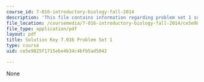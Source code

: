```yaml
---
course_id: 7-016-introductory-biology-fall-2014
description: 'This file contains information regarding problem set 1 solution. '
file_location: /coursemedia/7-016-introductory-biology-fall-2014/ce5e9825f1715ebe4b34c4bfb5ad5042_MIT7_016F14_Pset1S.pdf
file_type: application/pdf
layout: pdf
title: Solution Key 7.016 Problem Set 1
type: course
uid: ce5e9825f1715ebe4b34c4bfb5ad5042

---
```

None